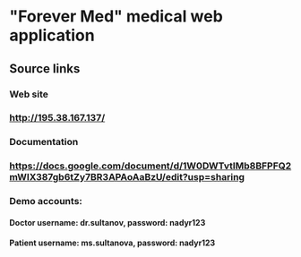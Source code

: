 # "Forever Med" medical web application
## Source links
### Web site
### http://195.38.167.137/
### Documentation
### https://docs.google.com/document/d/1W0DWTvtlMb8BFPFQ2mWIX387gb6tZy7BR3APAoAaBzU/edit?usp=sharing
### Demo accounts:
#### Doctor username: dr.sultanov, password: nadyr123
#### Patient username: ms.sultanova, password: nadyr123
